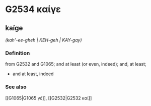 # G2534 καίγε

## kaíge

_(kah'-ee-gheh | KEH-geh | KAY-gay)_

### Definition

from G2532 and G1065; and at least (or even, indeed); and, at least; 

- and at least, indeed

### See also

[[G1065|G1065 γέ]], [[G2532|G2532 καί]]
